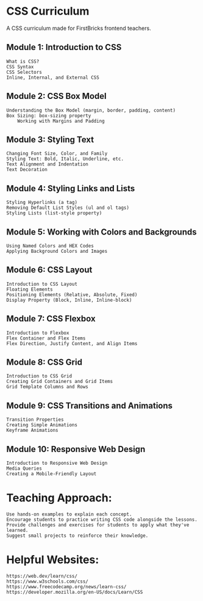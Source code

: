 # CSS Curriculum
A CSS curriculum made for FirstBricks frontend teachers.

## Module 1: Introduction to CSS
    What is CSS?
    CSS Syntax
    CSS Selectors
    Inline, Internal, and External CSS
## Module 2: CSS Box Model
    Understanding the Box Model (margin, border, padding, content)
    Box Sizing: box-sizing property
        Working with Margins and Padding
## Module 3: Styling Text
    Changing Font Size, Color, and Family
    Styling Text: Bold, Italic, Underline, etc.
    Text Alignment and Indentation
    Text Decoration
## Module 4: Styling Links and Lists
    Styling Hyperlinks (a tag)
    Removing Default List Styles (ul and ol tags)
    Styling Lists (list-style property)
## Module 5: Working with Colors and Backgrounds
    Using Named Colors and HEX Codes
    Applying Background Colors and Images
## Module 6: CSS Layout
    Introduction to CSS Layout
    Floating Elements
    Positioning Elements (Relative, Absolute, Fixed)
    Display Property (Block, Inline, Inline-block)
## Module 7: CSS Flexbox
    Introduction to Flexbox
    Flex Container and Flex Items
    Flex Direction, Justify Content, and Align Items
## Module 8: CSS Grid
    Introduction to CSS Grid
    Creating Grid Containers and Grid Items
    Grid Template Columns and Rows
## Module 9: CSS Transitions and Animations
    Transition Properties
    Creating Simple Animations
    Keyframe Animations
## Module 10: Responsive Web Design
    Introduction to Responsive Web Design
    Media Queries
    Creating a Mobile-Friendly Layout

# Teaching Approach:
    Use hands-on examples to explain each concept.
    Encourage students to practice writing CSS code alongside the lessons.
    Provide challenges and exercises for students to apply what they've learned.
    Suggest small projects to reinforce their knowledge.

#  Helpful Websites:
    https://web.dev/learn/css/
    https://www.w3schools.com/css/
    https://www.freecodecamp.org/news/learn-css/
    https://developer.mozilla.org/en-US/docs/Learn/CSS